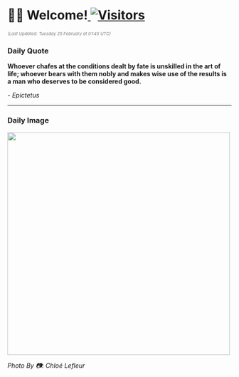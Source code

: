 <h1>👋🏽 Welcome!<a href="https://github.com/OmitNomis/"> <img src="https://visitor-badge.laobi.icu/badge?page_id=OmitNomis" alt="Visitors"></a></h1>

<i><p style="font-size: 0.6rem; color:gray">(Last Updated: Tuesday 25 February at 01:45 UTC)</p></i>

<h3> Daily Quote </h3>
<b><p>Whoever chafes at the conditions dealt by fate is unskilled in the art of life; whoever bears with them nobly and makes wise use of the results is a man who deserves to be considered good.</p></b>
<i><caption style="font-size: 0.8rem; color:gray;">- Epictetus</caption></i>


<hr>

<h3>Daily Image</h3>
<a href="https://images.unsplash.com/photo-1734639430017-5756ea7fec63?crop=entropy&cs=srgb&fm=jpg&ixid=M3w2MjM3MzF8MHwxfHJhbmRvbXx8fHx8fHx8fDE3NDA0NDc5MTR8&ixlib=rb-4.0.3&q=85" target="_blank"><img style="height:500px;" src=https://images.unsplash.com/photo-1734639430017-5756ea7fec63?crop=entropy&cs=srgb&fm=jpg&ixid=M3w2MjM3MzF8MHwxfHJhbmRvbXx8fHx8fHx8fDE3NDA0NDc5MTR8&ixlib=rb-4.0.3&q=85"/></a>

<i><caption style="font-size: 0.8rem; color:gray;"> Photo By 📷: Chloé Lefleur</caption></i>

